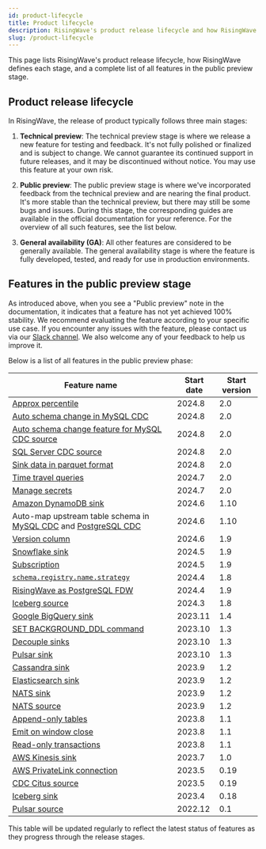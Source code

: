 ```yaml
---
id: product-lifecycle
title: Product lifecycle
description: RisingWave's product release lifecycle and how RisingWave defines each stage.
slug: /product-lifecycle
---
```


This page lists RisingWave's product release lifecycle, how RisingWave defines each stage, and a complete list of all features in the public preview stage.

## Product release lifecycle

In RisingWave, the release of product typically follows three main stages:

1. **Technical preview**: The technical preview stage is where we release a new feature for testing and feedback. It's not fully polished or finalized and is subject to change. We cannot guarantee its continued support in future releases, and it may be discontinued without notice. You may use this feature at your own risk.

2. **Public preview**: The public preview stage is where we've incorporated feedback from the technical preview and are nearing the final product. It's more stable than the technical preview, but there may still be some bugs and issues. During this stage, the corresponding guides are available in the official documentation for your reference. For the overview of all such features, see the list below.

3. **General availability (GA)**: All other features are considered to be generally available. The general availability stage is where the feature is fully developed, tested, and ready for use in production environments.

## Features in the public preview stage

As introduced above, when you see a "Public preview" note in the documentation, it indicates that a feature has not yet achieved 100% stability. We recommend evaluating the feature according to your specific use case. If you encounter any issues with the feature, please contact us via our [Slack channel](https://www.risingwave.com/slack). We also welcome any of your feedback to help us improve it. 

Below is a list of all features in the public preview phase:

| Feature name            | Start date | Start version |
|---------------------------|------------|---------------|
| [Approx percentile](/docs/next/sql-function-aggregate/#approx_percentile) | 2024.8     | 2.0           |
| [Auto schema change in MySQL CDC](/docs/next/ingest-from-mysql-cdc/#automatically-change-schema) | 2024.8     | 2.0           |
| [Auto schema change feature for MySQL CDC source](/docs/next/ingest-from-mysql-cdc/#automatically-change-schema) | 2024.8     | 2.0           |
| [SQL Server CDC source](/docs/next/ingest-from-sqlserver-cdc/) | 2024.8    | 2.0         |
| [Sink data in parquet format](/docs/next/data-delivery/#sink-data-in-parquet-format) | 2024.8     | 2.0           |
| [Time travel queries](/docs/next/time-travel-queries/)         | 2024.7    | 2.0         |
| [Manage secrets](/docs/next/manage-secrets/)                   | 2024.7    | 2.0         |
| [Amazon DynamoDB sink](/docs/next/sink-to-dynamodb/)           | 2024.6    | 1.10        |
| Auto-map upstream table schema in [MySQL CDC](/docs/next/ingest-from-mysql-cdc/#automatically-map-upstream-table-schema) and [PostgreSQL CDC](/docs/next/ingest-from-postgres-cdc/#automatically-map-upstream-table-schema) | 2024.6     | 1.10          |
| [Version column](/docs/next/sql-create-table/)                | 2024.6  | 1.9      |
| [Snowflake sink](/docs/next/sink-to-snowflake/)                | 2024.5    | 1.9         |
| [Subscription](/docs/next/subscription)                        | 2024.5    | 1.9         |
| [`schema.registry.name.strategy`](/docs/next/supported-sources-and-formats/) | 2024.4  | 1.8      |
| [RisingWave as PostgreSQL FDW](/docs/next/risingwave-as-postgres-fdw/) | 2024.4  | 1.9      |
| [Iceberg source](/docs/next/ingest-from-iceberg/)             | 2024.3  | 1.8     |
| [Google BigQuery sink](/docs/next/sink-to-bigquery/)           | 2023.11   | 1.4         |
| [SET BACKGROUND_DDL command](/docs/next/sql-set-background-ddl/) | 2023.10  | 1.3      |
| [Decouple sinks](/docs/next/data-delivery/#sink-decoupling)    | 2023.10   | 1.3         |
| [Pulsar sink](/docs/next/sink-to-pulsar/)                     | 2023.10  | 1.3     |
| [Cassandra sink](/docs/next/sink-to-cassandra/)               | 2023.9 | 1.2     |
| [Elasticsearch sink](/docs/next/sink-to-elasticsearch/)       | 2023.9 | 1.2      |
| [NATS sink](/docs/next/sink-to-nats/)                         | 2023.9  | 1.2      |
| [NATS source](/docs/next/ingest-from-nats/)                   | 2023.9  | 1.2      |
| [Append-only tables](/docs/next/sql-create-table/)            | 2023.8  | 1.1      |
| [Emit on window close](/docs/next/emit-on-window-close/)      | 2023.8  | 1.1      |
| [Read-only transactions](/docs/next/sql-start-transaction)| 2023.8  | 1.1      |
| [AWS Kinesis sink](/docs/next/sink-to-aws-kinesis/)           | 2023.7  | 1.0     |
| [AWS PrivateLink connection](/docs/next/sql-create-connection/) | 2023.5  | 0.19     |
| [CDC Citus source](/docs/next/ingest-from-citus-cdc/)         | 2023.5  | 0.19     |
| [Iceberg sink](/docs/next/sink-to-iceberg/)                   | 2023.4 | 0.18      |
| [Pulsar source](/docs/next/ingest-from-pulsar/)               | 2022.12  | 0.1     |

This table will be updated regularly to reflect the latest status of features as they progress through the release stages.
